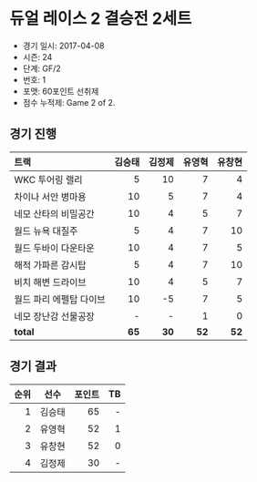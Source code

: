 # 듀얼 레이스 2 결승전 2세트

- 경기 일시: 2017-04-08
- 시즌: 24
- 단계: GF/2
- 번호: 1
- 포맷: 60포인트 선취제
- 점수 누적제: Game 2 of 2.





## 경기 진행

| 트랙 | 김승태 | 김정제 | 유영혁 | 유창현 |
|:---|---:|---:|---:|---:|
| WKC 투어링 랠리 | 5 | 10 | 7 | 4 |
| 차이나 서안 병마용 | 10 | 5 | 7 | 4 |
| 네모 산타의 비밀공간 | 10 | 4 | 5 | 7 |
| 월드 뉴욕 대질주 | 5 | 4 | 7 | 10 |
| 월드 두바이 다운타운 | 10 | 4 | 7 | 5 |
| 해적 가파른 감시탑 | 5 | 4 | 7 | 10 |
| 비치 해변 드라이브 | 10 | 4 | 5 | 7 |
| 월드 파리 에펠탑 다이브 | 10 | -5 | 7 | 5 |
| 네모 장난감 선물공장 | - | - | 1 | 0 |
| __total__ | __65__ | __30__ | __52__ | __52__ |




## 경기 결과

| 순위 | 선수 | 포인트 | TB |
|---:|:---:|---:|---:|
| 1 | 김승태 | 65 | - |
| 2 | 유영혁 | 52 | 1 |
| 3 | 유창현 | 52 | 0 |
| 4 | 김정제 | 30 | - |

